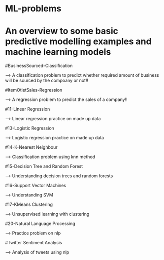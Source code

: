 # ML-problems
# An overview to some basic predictive modelling examples and machine learning models

#BusinessSourced-Classification

--> A classification problem to predict whether required amount of business will be sourced by the compoany or not!!

#ItemOtletSales-Regression

--> A regression problem to predict the sales of a company!!

#11-Linear Regression

--> Linear regression practice on made up data

#13-Logistic Regression

--> Logistic regression practice on made up data

#14-K-Nearest Neighbour

--> Classification problem using knn method

#15-Decision Tree and Random Forest

--> Understanding decision trees and random forests

#16-Support Vector Machines

--> Understanding SVM

#17-KMeans Clustering

--> Unsupervised learning with clustering

#20-Natural Language Processing

--> Practice problem on nlp

#Twitter Sentiment Analysis

--> Analysis of tweets using nlp